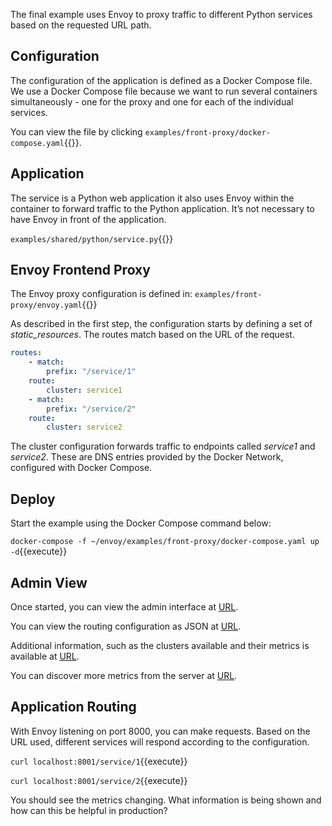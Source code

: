 The final example uses Envoy to proxy traffic to different Python services based on the requested URL path.

## Configuration

The configuration of the application is defined as a Docker Compose file. We use a Docker Compose file because we want to run several containers simultaneously - one for the proxy and one for each of the individual services.

You can view the file by clicking `examples/front-proxy/docker-compose.yaml`{{}}.

## Application

The service is a Python web application it also uses Envoy within the container to forward traffic to the Python application. It’s not necessary to have Envoy in front of the application.

`examples/shared/python/service.py`{{}}

## Envoy Frontend Proxy

The Envoy proxy configuration is defined in: `examples/front-proxy/envoy.yaml`{{}}

As described in the first step, the configuration starts by defining a set of *static_resources*. The routes match based on the URL of the request.

```yaml
routes:
    - match:
        prefix: "/service/1"
    route:
        cluster: service1
    - match:
        prefix: "/service/2"
    route:
        cluster: service2
```

The cluster configuration forwards traffic to endpoints called _service1_ and _service2_. These are DNS entries provided by the Docker Network, configured with Docker Compose.

## Deploy

Start the example using the Docker Compose command below:

`docker-compose -f ~/envoy/examples/front-proxy/docker-compose.yaml up -d`{{execute}}

## Admin View

Once started, you can view the admin interface at [URL]({{TRAFFIC_HOST1_8001}}).

You can view the routing configuration as JSON at [URL]({{TRAFFIC_HOST1_8001}}/config_dump).

Additional information, such as the clusters available and their metrics is available at [URL]({{TRAFFIC_HOST1_8001}}/clusters).

You can discover more metrics from the server at [URL]({{TRAFFIC_HOST1_8001}}/stats). 

## Application Routing

With Envoy listening on port 8000, you can make requests. Based on the URL used, different services will respond according to the configuration.

`curl localhost:8001/service/1`{{execute}}

`curl localhost:8001/service/2`{{execute}}

You should see the metrics changing. What information is being shown and how can this be helpful in production?
